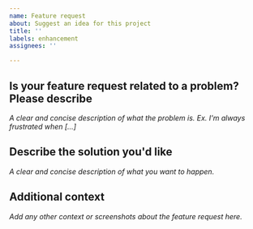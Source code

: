 ```yaml
---
name: Feature request
about: Suggest an idea for this project
title: ''
labels: enhancement
assignees: ''

---
```


## Is your feature request related to a problem? Please describe
_A clear and concise description of what the problem is. Ex. I'm always frustrated when [...]_

## Describe the solution you'd like
_A clear and concise description of what you want to happen._

## Additional context
_Add any other context or screenshots about the feature request here._
